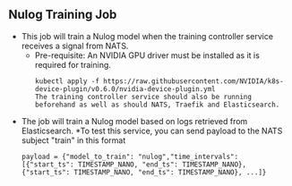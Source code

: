 ## Nulog Training Job

* This job will train a Nulog model when the training controller service receives a signal from NATS.
  * Pre-requisite: An NVIDIA GPU driver must be installed as it is required for training.
    ```
    kubectl apply -f https://raw.githubusercontent.com/NVIDIA/k8s-device-plugin/v0.6.0/nvidia-device-plugin.yml
    The training controller service should also be running beforehand as well as should NATS, Traefik and Elasticsearch.
    ```
* The job will train a Nulog model based on logs retrieved from Elasticsearch.
*To test this service, you can send payload to the NATS subject "train" in this format
  ```
  payload = {"model_to_train": "nulog","time_intervals": [{"start_ts": TIMESTAMP_NANO, "end_ts": TIMESTAMP_NANO}, {"start_ts": TIMESTAMP_NANO, "end_ts": TIMESTAMP_NANO}, ...]}
  ```